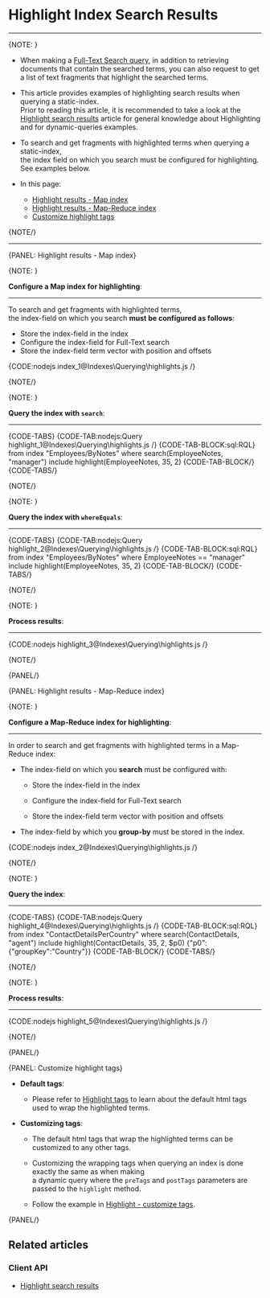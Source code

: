# Highlight Index Search Results
---

{NOTE: }

* When making a [Full-Text Search query](../../indexes/querying/searching), 
  in addition to retrieving documents that contain the searched terms, you can 
  also request to get a list of text fragments that highlight the searched terms.  

* This article provides examples of highlighting search results when querying a static-index.  
  Prior to reading this article, it is recommended to take a look at the 
  [Highlight search results](../../client-api/session/querying/text-search/highlight-query-results) 
  article for general knowledge about Highlighting and for dynamic-queries examples.

* To search and get fragments with highlighted terms when querying a static-index,  
  the index field on which you search must be configured for highlighting. See examples below.  

* In this page:
  * [Highlight results - Map index](../../indexes/querying/highlighting#highlight-results---map-index)
  * [Highlight results - Map-Reduce index](../../indexes/querying/highlighting#highlight-results---map-reduce-index)
  * [Customize highlight tags](../../indexes/querying/highlighting#customize-highlight-tags)

{NOTE/}

---

{PANEL: Highlight results - Map index}

{NOTE: }

**Configure a Map index for highlighting**:

---

To search and get fragments with highlighted terms,  
the index-field on which you search **must be configured as follows**:

   * Store the index-field in the index
   * Configure the index-field for Full-Text search  
   * Store the index-field term vector with position and offsets  

{CODE:nodejs index_1@Indexes\Querying\highlights.js /}

{NOTE/}

{NOTE: }

**Query the index with `search`**:

---

{CODE-TABS}
{CODE-TAB:nodejs:Query highlight_1@Indexes\Querying\highlights.js /}
{CODE-TAB-BLOCK:sql:RQL}
from index "Employees/ByNotes"
where search(EmployeeNotes, "manager")
include highlight(EmployeeNotes, 35, 2)
{CODE-TAB-BLOCK/}
{CODE-TABS/}

{NOTE/}

{NOTE: }

**Query the index with `whereEquals`**:

---

{CODE-TABS}
{CODE-TAB:nodejs:Query highlight_2@Indexes\Querying\highlights.js /}
{CODE-TAB-BLOCK:sql:RQL}
from index "Employees/ByNotes"
where EmployeeNotes == "manager"
include highlight(EmployeeNotes, 35, 2)
{CODE-TAB-BLOCK/}
{CODE-TABS/}

{NOTE/}

{NOTE: }

**Process results**:

---

{CODE:nodejs highlight_3@Indexes\Querying\highlights.js /}

{NOTE/}

{PANEL/}

{PANEL: Highlight results - Map-Reduce index}

{NOTE: }

**Configure a Map-Reduce index for highlighting**:

---

In order to search and get fragments with highlighted terms in a Map-Reduce index:  

  * The index-field on which you **search** must be configured with:

      * Store the index-field in the index
     
      * Configure the index-field for Full-Text search

      * Store the index-field term vector with position and offsets

  * The index-field by which you **group-by** must be stored in the index.

{CODE:nodejs index_2@Indexes\Querying\highlights.js /}

{NOTE/}

{NOTE: }

**Query the index**:

---

{CODE-TABS}
{CODE-TAB:nodejs:Query highlight_4@Indexes\Querying\highlights.js /}
{CODE-TAB-BLOCK:sql:RQL}
from index "ContactDetailsPerCountry"
where search(ContactDetails, "agent")
include highlight(ContactDetails, 35, 2, $p0)
{"p0":{"groupKey":"Country"}}
{CODE-TAB-BLOCK/}
{CODE-TABS/}

{NOTE/}

{NOTE: }

**Process results**:

---

{CODE:nodejs highlight_5@Indexes\Querying\highlights.js /}

{NOTE/}

{PANEL/}

{PANEL: Customize highlight tags}

* **Default tags**:  

  * Please refer to [Highlight tags](../../client-api/session/querying/text-search/highlight-query-results#highlight-tags) to learn about the default html tags used to wrap the highlighted terms.

* **Customizing tags**:  

  * The default html tags that wrap the highlighted terms can be customized to any other tags.  
  
  * Customizing the wrapping tags when querying an index is done exactly the same as when making  
    a dynamic query where the `preTags` and `postTags` parameters are passed to the `highlight` method.
  
  * Follow the example in [Highlight - customize tags](../../client-api/session/querying/text-search/highlight-query-results#highlight---customize-tags).

{PANEL/}

## Related articles

### Client API

- [Highlight search results](../../client-api/session/querying/text-search/highlight-query-results)
